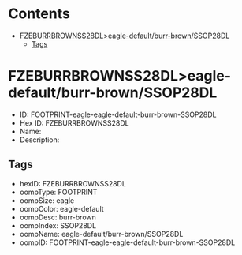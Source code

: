 



Contents
========

* [FZEBURRBROWNSS28DL>eagle-default/burr-brown/SSOP28DL](#fzeburrbrownss28dleagle-defaultburr-brownssop28dl)
	* [Tags](#tags)

# FZEBURRBROWNSS28DL>eagle-default/burr-brown/SSOP28DL

- ID: FOOTPRINT-eagle-eagle-default-burr-brown-SSOP28DL
- Hex ID: FZEBURRBROWNSS28DL
- Name: 
- Description: 

## Tags

- hexID: FZEBURRBROWNSS28DL
- oompType: FOOTPRINT
- oompSize: eagle
- oompColor: eagle-default
- oompDesc: burr-brown
- oompIndex: SSOP28DL
- oompName: eagle-default/burr-brown/SSOP28DL
- oompID: FOOTPRINT-eagle-eagle-default-burr-brown-SSOP28DL
